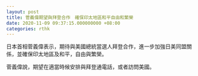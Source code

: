 ```yaml
---
layout: post
title: 菅義偉期望與拜登合作　確保印太地區和平自由和繁榮
date: 2020-11-09 09:37:15.000000000 +08:00
categories: rthk
---
```


日本首相菅義偉表示，期待與美國總統當選人拜登合作，進一步加強日美同盟關係，並確保印太地區及和平，自由與繁榮。

菅義偉說，期望在適當時候安排與拜登通電話，或者訪問美國。
